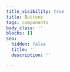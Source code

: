 ```yaml
---
title_visibility: true
title: Buttons
tags: components
body_class: ''
blocks: []
seo:
  hidden: false
  title: ''
  description: ''

---
```

